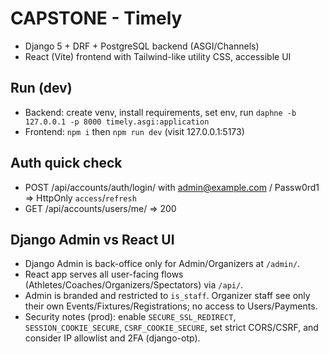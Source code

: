 # CAPSTONE - Timely

- Django 5 + DRF + PostgreSQL backend (ASGI/Channels)
- React (Vite) frontend with Tailwind-like utility CSS, accessible UI

## Run (dev)
- Backend: create venv, install requirements, set env, run `daphne -b 127.0.0.1 -p 8000 timely.asgi:application`
- Frontend: `npm i` then `npm run dev` (visit 127.0.0.1:5173)

## Auth quick check
- POST /api/accounts/auth/login/ with admin@example.com / Passw0rd1 => HttpOnly `access`/`refresh`
- GET /api/accounts/users/me/ => 200

## Django Admin vs React UI
- Django Admin is back-office only for Admin/Organizers at `/admin/`.
- React app serves all user-facing flows (Athletes/Coaches/Organizers/Spectators) via `/api/`.
- Admin is branded and restricted to `is_staff`. Organizer staff see only their own Events/Fixtures/Registrations; no access to Users/Payments.
- Security notes (prod): enable `SECURE_SSL_REDIRECT`, `SESSION_COOKIE_SECURE`, `CSRF_COOKIE_SECURE`, set strict CORS/CSRF, and consider IP allowlist and 2FA (django-otp).

